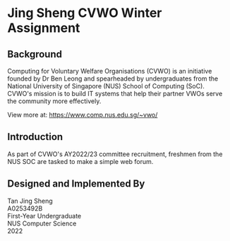 # Jing Sheng CVWO Winter Assignment

## Background

Computing for Voluntary Welfare Organisations (CVWO) is an initiative founded by Dr Ben Leong and spearheaded by undergraduates from the National University of Singapore (NUS) School of Computing (SoC). CVWO's mission is to build IT systems that help their partner VWOs serve the community more effectively.

View more at:
https://www.comp.nus.edu.sg/~vwo/

## Introduction

As part of CVWO's AY2022/23 committee recruitment, freshmen from the NUS SOC are tasked to make a simple web forum.

## Designed and Implemented By

Tan Jing Sheng  
A0253492B  
First-Year Undergraduate  
NUS Computer Science  
2022
